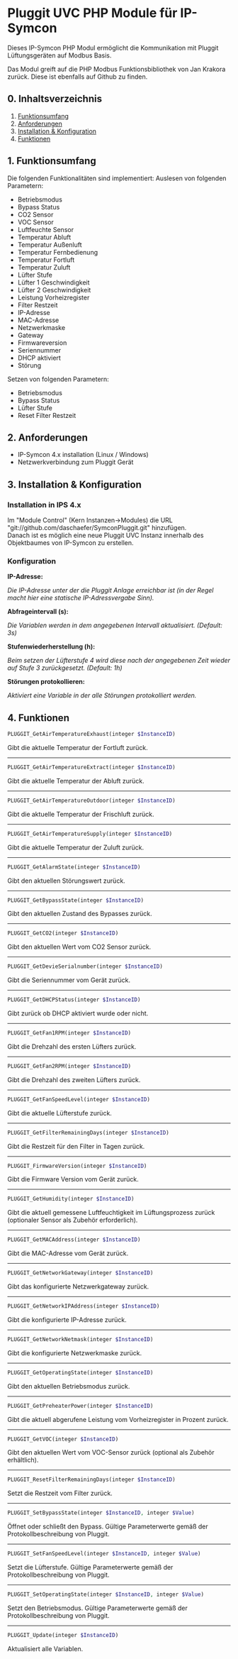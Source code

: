 Pluggit UVC PHP Module für IP-Symcon
===
Dieses IP-Symcon PHP Modul ermöglicht die Kommunikation mit Pluggit Lüftungsgeräten auf Modbus Basis.

Das Modul greift auf die PHP Modbus Funktionsbibliothek von Jan Krakora zurück. Diese ist ebenfalls auf Github zu finden.

## 0. Inhaltsverzeichnis  

1. [Funktionsumfang](#1-funktionsumfang)
2. [Anforderungen](#2-anforderungen)
3. [Installation & Konfiguration](#3-installation--konfiguration)
4. [Funktionen](#4-funktionen)

## 1. Funktionsumfang  
Die folgenden Funktionalitäten sind implementiert:
Auslesen von folgenden Parametern:
- Betriebsmodus
- Bypass Status
- CO2 Sensor
- VOC Sensor
- Luftfeuchte Sensor
- Temperatur Abluft
- Temperatur Außenluft
- Temperatur Fernbedienung
- Temperatur Fortluft
- Temperatur Zuluft
- Lüfter Stufe
- Lüfter 1 Geschwindigkeit
- Lüfter 2 Geschwindigkeit
- Leistung Vorheizregister
- Filter Restzeit
- IP-Adresse
- MAC-Adresse
- Netzwerkmaske
- Gateway
- Firmwareversion
- Seriennummer
- DHCP aktiviert
- Störung

Setzen von folgenden Parametern:
- Betriebsmodus
- Bypass Status
- Lüfter Stufe
- Reset Filter Restzeit

## 2. Anforderungen

- IP-Symcon 4.x installation (Linux / Windows)
- Netzwerkverbindung zum Pluggit Gerät

## 3. Installation & Konfiguration

### Installation in IPS 4.x
Im "Module Control" (Kern Instanzen->Modules) die URL "git://github.com/daschaefer/SymconPluggit.git" hinzufügen.  
Danach ist es möglich eine neue Pluggit UVC Instanz innerhalb des Objektbaumes von IP-Symcon zu erstellen.
### Konfiguration
**IP-Adresse:**

*Die IP-Adresse unter der die Pluggit Anlage erreichbar ist (in der Regel macht hier eine statische IP-Adressvergabe Sinn).*

**Abfrageintervall (s):**

*Die Variablen werden in dem angegebenen Intervall aktualisiert. (Default: 3s)*

**Stufenwiederherstellung (h):**

*Beim setzen der Lüfterstufe 4 wird diese nach der angegebenen Zeit wieder auf Stufe 3 zurückgesetzt. (Default: 1h)*

**Störungen protokollieren:**

*Aktiviert eine Variable in der alle Störungen protokolliert werden.*

## 4. Funktionen

```php
PLUGGIT_GetAirTemperatureExhaust(integer $InstanceID)
```
Gibt die aktuelle Temperatur der Fortluft zurück.

---
```php
PLUGGIT_GetAirTemperatureExtract(integer $InstanceID)
```
Gibt die aktuelle Temperatur der Abluft zurück.

---
```php
PLUGGIT_GetAirTemperatureOutdoor(integer $InstanceID)
```
Gibt die aktuelle Temperatur der Frischluft zurück.

---
```php
PLUGGIT_GetAirTemperatureSupply(integer $InstanceID)
```
Gibt die aktuelle Temperatur der Zuluft zurück.

---
```php
PLUGGIT_GetAlarmState(integer $InstanceID)
```
Gibt den aktuellen Störungswert zurück.

---
```php
PLUGGIT_GetBypassState(integer $InstanceID)
```
Gibt den aktuellen Zustand des Bypasses zurück.

---
```php
PLUGGIT_GetCO2(integer $InstanceID)
```
Gibt den aktuellen Wert vom CO2 Sensor zurück.

---
```php
PLUGGIT_GetDevieSerialnumber(integer $InstanceID)
```
Gibt die Seriennummer vom Gerät zurück.

---
```php
PLUGGIT_GetDHCPStatus(integer $InstanceID)
```
Gibt zurück ob DHCP aktiviert wurde oder nicht.

---
```php
PLUGGIT_GetFan1RPM(integer $InstanceID)
```
Gibt die Drehzahl des ersten Lüfters zurück.

---
```php
PLUGGIT_GetFan2RPM(integer $InstanceID)
```
Gibt die Drehzahl des zweiten Lüfters zurück.

---
```php
PLUGGIT_GetFanSpeedLevel(integer $InstanceID)
```
Gibt die aktuelle Lüfterstufe zurück.

---
```php
PLUGGIT_GetFilterRemainingDays(integer $InstanceID)
```
Gibt die Restzeit für den Filter in Tagen zurück.

---
```php
PLUGGIT_FirmwareVersion(integer $InstanceID)
```
Gibt die Firmware Version vom Gerät zurück.

---
```php
PLUGGIT_GetHumidity(integer $InstanceID)
```
Gibt die aktuell gemessene Luftfeuchtigkeit im Lüftungsprozess zurück (optionaler Sensor als Zubehör erforderlich).

---
```php
PLUGGIT_GetMACAddress(integer $InstanceID)
```
Gibt die MAC-Adresse vom Gerät zurück.

---
```php
PLUGGIT_GetNetworkGateway(integer $InstanceID)
```
Gibt das konfigurierte Netzwerkgateway zurück.

---
```php
PLUGGIT_GetNetworkIPAddress(integer $InstanceID)
```
Gibt die konfigurierte IP-Adresse zurück.

---
```php
PLUGGIT_GetNetworkNetmask(integer $InstanceID)
```
Gibt die konfigurierte Netzwerkmaske zurück.

---
```php
PLUGGIT_GetOperatingState(integer $InstanceID)
```
Gibt den aktuellen Betriebsmodus zurück.

---
```php
PLUGGIT_GetPreheaterPower(integer $InstanceID)
```
Gibt die aktuell abgerufene Leistung vom Vorheizregister in Prozent zurück.

---
```php
PLUGGIT_GetVOC(integer $InstanceID)
```
Gibt den aktuellen Wert vom VOC-Sensor zurück (optional als Zubehör erhältlich).

---
```php
PLUGGIT_ResetFilterRemainingDays(integer $InstanceID)
```
Setzt die Restzeit vom Filter zurück.

---
```php
PLUGGIT_SetBypassState(integer $InstanceID, integer $Value)
```
Öffnet oder schließt den Bypass. Gültige Parameterwerte gemäß der Protokollbeschreibung von Pluggit.

---
```php
PLUGGIT_SetFanSpeedLevel(integer $InstanceID, integer $Value)
```
Setzt die Lüfterstufe. Gültige Parameterwerte gemäß der Protokollbeschreibung von Pluggit.

---
```php
PLUGGIT_SetOperatingState(integer $InstanceID, integer $Value)
```
Setzt den Betriebsmodus. Gültige Parameterwerte gemäß der Protokollbeschreibung von Pluggit.

---
```php
PLUGGIT_Update(integer $InstanceID)
```
Aktualisiert alle Variablen.